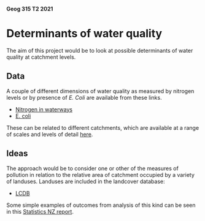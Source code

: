 **Geog 315 T2 2021**

# Determinants of water quality
The aim of this project would be to look at possible determinants of water quality at catchment levels.

## Data
A couple of different dimensions of water quality as measured by nitrogen levels or by presence of _E. Coli_ are available from these links.

+ [Nitrogen in waterways](https://data.mfe.govt.nz/search/?q=nitrogen)
+ [E. coli](https://data.mfe.govt.nz/layer/52698-median-escherichia-coli-concentration/)

These can be related to different catchments, which are available at a range of scales and levels of detail [here](https://data.mfe.govt.nz/search/?q=Catchments).

## Ideas
The approach would be to consider one or other of the measures of pollution in relation to the relative area of catchment occupied by a variety of landuses. Landuses are included in the landcover database:

+ [LCDB](https://lris.scinfo.org.nz/layer/104400-lcdb-v50-land-cover-database-version-50-mainland-new-zealand/data/)

Some simple examples of outcomes from analysis of this kind can be seen in this [Statistics NZ report](http://archive.stats.govt.nz/browse_for_stats/environment/environmental-reporting-series/environmental-indicators/Home/Fresh%20water/river-water-quality-nitrogen.aspx).
